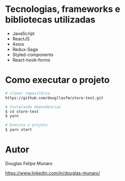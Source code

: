 # Tecnologias, frameworks e bibliotecas utilizadas
- JavaScript
- ReactJS
- Axios
- Redux-Saga
- Styled-components
- React-hook-forms
# Como executar o projeto

```bash
# clonar repositório
https://github.com/dougllasfm/store-test.git

# Instalando dependencias
$ cd store-test
$ yarn

# Executa o projeto
$ yarn start
```

# Autor

Douglas Felipe Munaro

https://www.linkedin.com/in/douglas-munaro/
